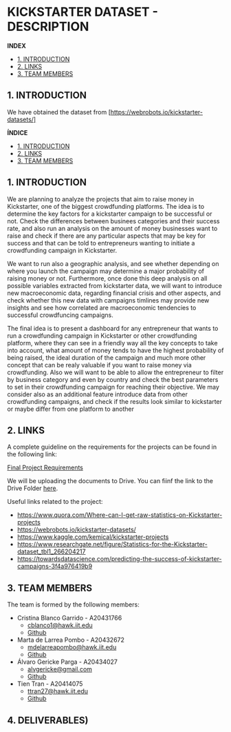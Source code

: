# KICKSTARTER DATASET - DESCRIPTION

**INDEX**

- [1. INTRODUCTION](#id1)
- [2. LINKS](#id2)
- [3. TEAM MEMBERS](#id3)

## 1. INTRODUCTION <a id="id1"></a>

We have obtained the dataset from [https://webrobots.io/kickstarter-datasets/]

**ÍNDICE**

- [1. INTRODUCTION](#id1)
- [2. LINKS](#id2)
- [3. TEAM MEMBERS](#id3)

## 1. INTRODUCTION <a id="id1"></a>

We are planning to analyze the projects that aim to raise money in Kickstarter, one of the biggest crowdfunding platforms. The idea is to determine the key factors for a kickstarter campaign to be successful or not. Check the differences between businees categories and their success rate, and also run an analysis on the amount of money businesses want to raise and check if there are any particular aspects that may be key for success and that can be told to entrepreneurs wanting to initiate a crowdfunding campaign in Kickstarter.

We want to run also a geographic analysis, and see whether depending on where you launch the campaign may determine a major probability of raising money or not. Furthermore, once done this deep analysis on all possible variables extracted from kickstarter data, we will want to introduce new macroeconomic data, regarding financial crisis and other aspects, and check whether this new data with campaigns timlines may provide new insights and see how correlated are macroeconomic tendencies to successful crowdfuncing campaigns.

The final idea is to present a dashboard for any entrepreneur that wants to run a crowdfunding campaign in Kickstarter or other crowdfunding platform, where they can see in a friendly way all the key concepts to take into account, what amount of money tends to have the highest probability of being raised, the ideal duration of the campaign and much more other concept that can be realy valuable if you want to raise money via crowdfunding. Also we will want to be able to allow the entrepreneur to filter by business category and even by country and check the best parameters to set in their crowdfunding campaign for reaching their objective. We may consider also as an additional feature introduce data from other crowdfunding campaigns, and check if the results look similar to kickstarter or maybe differ from one platform to another

## 2. LINKS<a id="id2"></a>

A complete guideline on the requirements for the projects can be found in the following link:

[Final Project Requirements](./CSP-MATH_571_Final_Project_Sp19.pdf)

We will be uploading the documents to Drive. You can fiinf the link to the Drive Folder [here](https://drive.google.com/drive/u/1/folders/1Eycu2f__qeFFGDdiV8baRkvSapLz80zj).

Useful links related to the project:

* <https://www.quora.com/Where-can-I-get-raw-statistics-on-Kickstarter-projects>
* <https://webrobots.io/kickstarter-datasets/>
* <https://www.kaggle.com/kemical/kickstarter-projects>
* <https://www.researchgate.net/figure/Statistics-for-the-Kickstarter-dataset_tbl1_266204217>
* <https://towardsdatascience.com/predicting-the-success-of-kickstarter-campaigns-3f4a976419b9>

## 3. TEAM MEMBERS<a id="id2"></a>

The team is formed by the following members:

* Cristina Blanco Garrido - A20431766
    - <cblanco1@hawk.iit.edu>
    - [Github](https://github.com/crisblancog)
* Marta de Larrea Pombo - A20432672
    - <mdelarreapombo@hawk.iit.edu>
    - [Github](https://github.com/mlpombo)
* Álvaro Gericke Parga - A20434027
    - <alvgericke@gmail.com>
    - [Github](https://github.com/agericke)
* Tien Tran - A20414075
    - <ttran27@hawk.iit.edu>
    - [Github](https://github.com/crtien)

## 4. DELIVERABLES<a id="id3"></a>)


